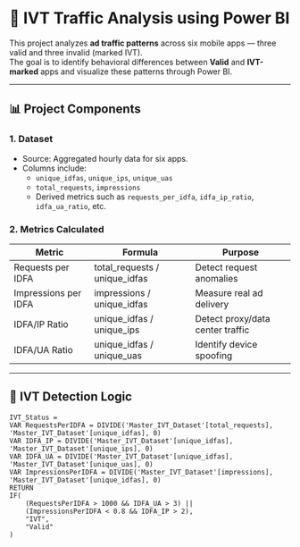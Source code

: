 # 🧠 IVT Traffic Analysis using Power BI

This project analyzes **ad traffic patterns** across six mobile apps — three valid and three invalid (marked IVT).  
The goal is to identify behavioral differences between **Valid** and **IVT-marked** apps and visualize these patterns through Power BI.

---

## 📊 Project Components

### 1. Dataset
- Source: Aggregated hourly data for six apps.
- Columns include:
  - `unique_idfas`, `unique_ips`, `unique_uas`
  - `total_requests`, `impressions`
  - Derived metrics such as `requests_per_idfa`, `idfa_ip_ratio`, `idfa_ua_ratio`, etc.

### 2. Metrics Calculated
| Metric | Formula | Purpose |
|---------|----------|----------|
| Requests per IDFA | total_requests / unique_idfas | Detect request anomalies |
| Impressions per IDFA | impressions / unique_idfas | Measure real ad delivery |
| IDFA/IP Ratio | unique_idfas / unique_ips | Detect proxy/data center traffic |
| IDFA/UA Ratio | unique_idfas / unique_uas | Identify device spoofing |

---

## 🧮 IVT Detection Logic

```DAX
IVT_Status =
VAR RequestsPerIDFA = DIVIDE('Master_IVT_Dataset'[total_requests], 'Master_IVT_Dataset'[unique_idfas], 0)
VAR IDFA_IP = DIVIDE('Master_IVT_Dataset'[unique_idfas], 'Master_IVT_Dataset'[unique_ips], 0)
VAR IDFA_UA = DIVIDE('Master_IVT_Dataset'[unique_idfas], 'Master_IVT_Dataset'[unique_uas], 0)
VAR ImpressionsPerIDFA = DIVIDE('Master_IVT_Dataset'[impressions], 'Master_IVT_Dataset'[unique_idfas], 0)
RETURN
IF(
    (RequestsPerIDFA > 1000 && IDFA_UA > 3) ||
    (ImpressionsPerIDFA < 0.8 && IDFA_IP > 2),
    "IVT",
    "Valid"
)
